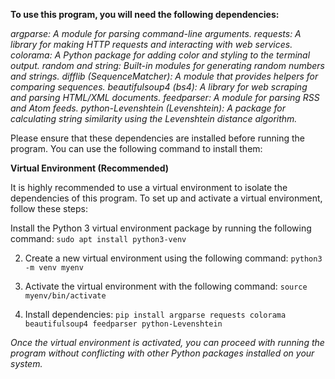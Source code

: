 **To use this program, you will need the following dependencies:**

*argparse: A module for parsing command-line arguments.
requests: A library for making HTTP requests and interacting with web services.
colorama: A Python package for adding color and styling to the terminal output.
random and string: Built-in modules for generating random numbers and strings.
difflib (SequenceMatcher): A module that provides helpers for comparing sequences.
beautifulsoup4 (bs4): A library for web scraping and parsing HTML/XML documents.
feedparser: A module for parsing RSS and Atom feeds.
python-Levenshtein (Levenshtein): A package for calculating string similarity using the Levenshtein distance algorithm.*

Please ensure that these dependencies are installed before running the program. You can use the following command to install them:

**Virtual Environment (Recommended)**

It is highly recommended to use a virtual environment to isolate the dependencies of this program. To set up and activate a virtual environment, follow these steps:

Install the Python 3 virtual environment package by running the following command:
``sudo apt install python3-venv``

2) Create a new virtual environment using the following command:
``python3 -m venv myenv``

3) Activate the virtual environment with the following command:
``source myenv/bin/activate``

4) Install dependencies:
``pip install argparse requests colorama beautifulsoup4 feedparser python-Levenshtein``

*Once the virtual environment is activated, you can proceed with running the program without conflicting with other Python packages installed on your system.*
